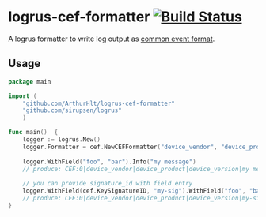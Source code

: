 # logrus-cef-formatter [![Build Status](https://travis-ci.org/ArthurHlt/logrus-cef-formatter.svg?branch=master)](https://travis-ci.org/ArthurHlt/logrus-cef-formatter)

A logrus formatter to write log output as [common event format](https://kc.mcafee.com/resources/sites/MCAFEE/content/live/CORP_KNOWLEDGEBASE/78000/KB78712/en_US/CEF_White_Paper_20100722.pdf).

## Usage

```go
package main

import (
	"github.com/ArthurHlt/logrus-cef-formatter"
	"github.com/sirupsen/logrus"
	)

func main()  {
	logger := logrus.New()
	logger.Formatter = cef.NewCEFFormatter("device_vendor", "device_product", "device_version")
	
	logger.WithField("foo", "bar").Info("my message")
	// produce: CEF:0|device_vendor|device_product|device_version|my message|my message|0|rt=<unix timestamp> foo=bar
	
	// you can provide signature_id with field entry
	logger.WithField(cef.KeySignatureID, "my-sig").WithField("foo", "bar").Info("my message")
	// produce: CEF:0|device_vendor|device_product|device_version|my-sig|my message|0|rt=<unix timestamp> foo=bar
}
```